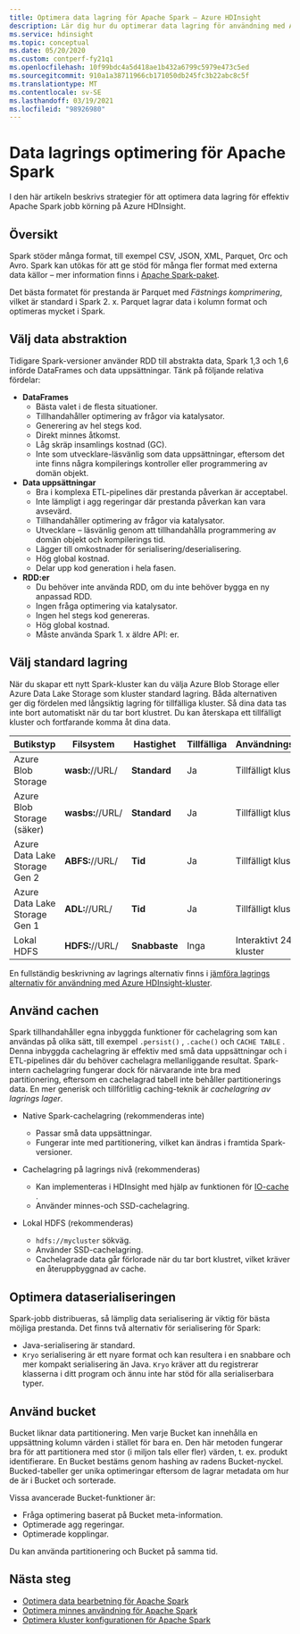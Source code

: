 ```yaml
---
title: Optimera data lagring för Apache Spark – Azure HDInsight
description: Lär dig hur du optimerar data lagring för användning med Apache Spark på Azure HDInsight.
ms.service: hdinsight
ms.topic: conceptual
ms.date: 05/20/2020
ms.custom: contperf-fy21q1
ms.openlocfilehash: 10f99bdc4a5d418ae1b432a6799c5979e473c5ed
ms.sourcegitcommit: 910a1a38711966cb171050db245fc3b22abc8c5f
ms.translationtype: MT
ms.contentlocale: sv-SE
ms.lasthandoff: 03/19/2021
ms.locfileid: "98926980"
---
```

# <a name="data-storage-optimization-for-apache-spark"></a>Data lagrings optimering för Apache Spark

I den här artikeln beskrivs strategier för att optimera data lagring för effektiv Apache Spark jobb körning på Azure HDInsight.

## <a name="overview"></a>Översikt

Spark stöder många format, till exempel CSV, JSON, XML, Parquet, Orc och Avro. Spark kan utökas för att ge stöd för många fler format med externa data källor – mer information finns i [Apache Spark-paket](https://spark-packages.org).

Det bästa formatet för prestanda är Parquet med *Fästnings komprimering*, vilket är standard i Spark 2. x. Parquet lagrar data i kolumn format och optimeras mycket i Spark.

## <a name="choose-data-abstraction"></a>Välj data abstraktion

Tidigare Spark-versioner använder RDD till abstrakta data, Spark 1,3 och 1,6 införde DataFrames och data uppsättningar. Tänk på följande relativa fördelar:

* **DataFrames**
    * Bästa valet i de flesta situationer.
    * Tillhandahåller optimering av frågor via katalysator.
    * Generering av hel stegs kod.
    * Direkt minnes åtkomst.
    * Låg skräp insamlings kostnad (GC).
    * Inte som utvecklare-läsvänlig som data uppsättningar, eftersom det inte finns några kompilerings kontroller eller programmering av domän objekt.
* **Data uppsättningar**
    * Bra i komplexa ETL-pipelines där prestanda påverkan är acceptabel.
    * Inte lämpligt i agg regeringar där prestanda påverkan kan vara avsevärd.
    * Tillhandahåller optimering av frågor via katalysator.
    * Utvecklare – läsvänlig genom att tillhandahålla programmering av domän objekt och kompilerings tid.
    * Lägger till omkostnader för serialisering/deserialisering.
    * Hög global kostnad.
    * Delar upp kod generation i hela fasen.
* **RDD:er**
    * Du behöver inte använda RDD, om du inte behöver bygga en ny anpassad RDD.
    * Ingen fråga optimering via katalysator.
    * Ingen hel stegs kod genereras.
    * Hög global kostnad.
    * Måste använda Spark 1. x äldre API: er.

## <a name="select-default-storage"></a>Välj standard lagring

När du skapar ett nytt Spark-kluster kan du välja Azure Blob Storage eller Azure Data Lake Storage som kluster standard lagring. Båda alternativen ger dig fördelen med långsiktig lagring för tillfälliga kluster. Så dina data tas inte bort automatiskt när du tar bort klustret. Du kan återskapa ett tillfälligt kluster och fortfarande komma åt dina data.

| Butikstyp | Filsystem | Hastighet | Tillfälliga | Användningsfall |
| --- | --- | --- | --- | --- |
| Azure Blob Storage | **wasb:**//URL/ | **Standard** | Ja | Tillfälligt kluster |
| Azure Blob Storage (säker) | **wasbs:**//URL/ | **Standard** | Ja | Tillfälligt kluster |
| Azure Data Lake Storage Gen 2| **ABFS:**//URL/ | **Tid** | Ja | Tillfälligt kluster |
| Azure Data Lake Storage Gen 1| **ADL:**//URL/ | **Tid** | Ja | Tillfälligt kluster |
| Lokal HDFS | **HDFS:**//URL/ | **Snabbaste** | Inga | Interaktivt 24/7-kluster |

En fullständig beskrivning av lagrings alternativ finns i [jämföra lagrings alternativ för användning med Azure HDInsight-kluster](../hdinsight-hadoop-compare-storage-options.md).

## <a name="use-the-cache"></a>Använd cachen

Spark tillhandahåller egna inbyggda funktioner för cachelagring som kan användas på olika sätt, till exempel `.persist()` , `.cache()` och `CACHE TABLE` . Denna inbyggda cachelagring är effektiv med små data uppsättningar och i ETL-pipelines där du behöver cachelagra mellanliggande resultat. Spark-intern cachelagring fungerar dock för närvarande inte bra med partitionering, eftersom en cachelagrad tabell inte behåller partitionerings data. En mer generisk och tillförlitlig caching-teknik är *cachelagring av lagrings lager*.

* Native Spark-cachelagring (rekommenderas inte)
    * Passar små data uppsättningar.
    * Fungerar inte med partitionering, vilket kan ändras i framtida Spark-versioner.

* Cachelagring på lagrings nivå (rekommenderas)
    * Kan implementeras i HDInsight med hjälp av funktionen för [IO-cache](apache-spark-improve-performance-iocache.md) .
    * Använder minnes-och SSD-cachelagring.

* Lokal HDFS (rekommenderas)
    * `hdfs://mycluster` sökväg.
    * Använder SSD-cachelagring.
    * Cachelagrade data går förlorade när du tar bort klustret, vilket kräver en återuppbyggnad av cache.

## <a name="optimize-data-serialization"></a>Optimera dataserialiseringen

Spark-jobb distribueras, så lämplig data serialisering är viktig för bästa möjliga prestanda.  Det finns två alternativ för serialisering för Spark:

* Java-serialisering är standard.
* `Kryo` serialisering är ett nyare format och kan resultera i en snabbare och mer kompakt serialisering än Java.  `Kryo` kräver att du registrerar klasserna i ditt program och ännu inte har stöd för alla serialiserbara typer.

## <a name="use-bucketing"></a>Använd bucket

Bucket liknar data partitionering. Men varje Bucket kan innehålla en uppsättning kolumn värden i stället för bara en. Den här metoden fungerar bra för att partitionera med stor (i miljon tals eller fler) värden, t. ex. produkt identifierare. En Bucket bestäms genom hashing av radens Bucket-nyckel. Bucked-tabeller ger unika optimeringar eftersom de lagrar metadata om hur de är i Bucket och sorterade.

Vissa avancerade Bucket-funktioner är:

* Fråga optimering baserat på Bucket meta-information.
* Optimerade agg regeringar.
* Optimerade kopplingar.

Du kan använda partitionering och Bucket på samma tid.

## <a name="next-steps"></a>Nästa steg

* [Optimera data bearbetning för Apache Spark](optimize-cluster-configuration.md)
* [Optimera minnes användning för Apache Spark](optimize-memory-usage.md)
* [Optimera kluster konfigurationen för Apache Spark](optimize-cluster-configuration.md)
